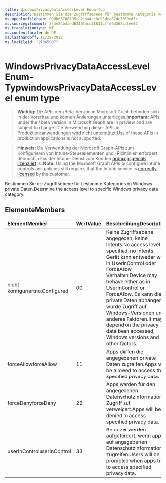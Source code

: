 ```yaml
---
title: WindowsPrivacyDataAccessLevel Enum-Typ
description: Bestimmen Sie die Zugriffsebene für bestimmte Kategorie von Windows private Daten.
ms.openlocfilehash: 09db03706795cc2aba4cc0c93dce87dc7069cd3c
ms.sourcegitcommit: 334e84b4aed63162bcc31831cffd6d363dafee02
ms.translationtype: MT
ms.contentlocale: de-DE
ms.lasthandoff: 11/29/2018
ms.locfileid: "27065907"
---
```

# <a name="windowsprivacydataaccesslevel-enum-type"></a><span data-ttu-id="31d43-103">WindowsPrivacyDataAccessLevel Enum-Typ</span><span class="sxs-lookup"><span data-stu-id="31d43-103">windowsPrivacyDataAccessLevel enum type</span></span>

> <span data-ttu-id="31d43-104">**Wichtig:** Die APIs der /Beta-Version in Microsoft Graph befinden sich in der Vorschau und können Änderungen unterliegen.</span><span class="sxs-lookup"><span data-stu-id="31d43-104">**Important:** APIs under the / beta version in Microsoft Graph are in preview and are subject to change.</span></span> <span data-ttu-id="31d43-105">Die Verwendung dieser APIs in Produktionsanwendungen wird nicht unterstützt.</span><span class="sxs-lookup"><span data-stu-id="31d43-105">Use of these APIs in production applications is not supported.</span></span>

> <span data-ttu-id="31d43-106">**Hinweis:** Die Verwendung der Microsoft Graph-APIs zum Konfigurieren von Intune-Steuerelementen und -Richtlinien erfordert dennoch, dass der Intune-Dienst vom Kunden [ordnungsgemäß lizenziert](https://go.microsoft.com/fwlink/?linkid=839381) ist.</span><span class="sxs-lookup"><span data-stu-id="31d43-106">**Note:** Using the Microsoft Graph APIs to configure Intune controls and policies still requires that the Intune service is [correctly licensed](https://go.microsoft.com/fwlink/?linkid=839381) by the customer.</span></span>

<span data-ttu-id="31d43-107">Bestimmen Sie die Zugriffsebene für bestimmte Kategorie von Windows private Daten.</span><span class="sxs-lookup"><span data-stu-id="31d43-107">Determine the access level to specific Windows privacy data category.</span></span>
## <a name="members"></a><span data-ttu-id="31d43-108">Elemente</span><span class="sxs-lookup"><span data-stu-id="31d43-108">Members</span></span>
|<span data-ttu-id="31d43-109">Element</span><span class="sxs-lookup"><span data-stu-id="31d43-109">Member</span></span>|<span data-ttu-id="31d43-110">Wert</span><span class="sxs-lookup"><span data-stu-id="31d43-110">Value</span></span>|<span data-ttu-id="31d43-111">Beschreibung</span><span class="sxs-lookup"><span data-stu-id="31d43-111">Description</span></span>|
|:---|:---|:---|
|<span data-ttu-id="31d43-112">nicht konfiguriert</span><span class="sxs-lookup"><span data-stu-id="31d43-112">notConfigured</span></span>|<span data-ttu-id="31d43-113">0</span><span class="sxs-lookup"><span data-stu-id="31d43-113">0</span></span>|<span data-ttu-id="31d43-114">Keine Zugriffsebene angegeben, keine Intents.</span><span class="sxs-lookup"><span data-stu-id="31d43-114">No access level specified, no intents.</span></span> <span data-ttu-id="31d43-115">Gerät kann entweder wie in UserInControl oder ForceAllow Verhalten.</span><span class="sxs-lookup"><span data-stu-id="31d43-115">Device may behave either as in UserInControl or ForceAllow.</span></span> <span data-ttu-id="31d43-116">Es kann die private Daten abhängen wurde Zugriff auf Windows-Versionen und anderen Faktoren.</span><span class="sxs-lookup"><span data-stu-id="31d43-116">It may depend on the privacy data been accessed, Windows versions and other factors.</span></span>|
|<span data-ttu-id="31d43-117">forceAllow</span><span class="sxs-lookup"><span data-stu-id="31d43-117">forceAllow</span></span>|<span data-ttu-id="31d43-118">1</span><span class="sxs-lookup"><span data-stu-id="31d43-118">1</span></span>|<span data-ttu-id="31d43-119">Apps dürfen die angegebenen private Daten zugreifen.</span><span class="sxs-lookup"><span data-stu-id="31d43-119">Apps will be allowed to access the specified privacy data.</span></span>|
|<span data-ttu-id="31d43-120">forceDeny</span><span class="sxs-lookup"><span data-stu-id="31d43-120">forceDeny</span></span>|<span data-ttu-id="31d43-121">2</span><span class="sxs-lookup"><span data-stu-id="31d43-121">2</span></span>|<span data-ttu-id="31d43-122">Apps werden für den angegebenen Datenschutzinformationen Zugriff auf verweigert.</span><span class="sxs-lookup"><span data-stu-id="31d43-122">Apps will be denied to access specified privacy data.</span></span>|
|<span data-ttu-id="31d43-123">userInControl</span><span class="sxs-lookup"><span data-stu-id="31d43-123">userInControl</span></span>|<span data-ttu-id="31d43-124">3</span><span class="sxs-lookup"><span data-stu-id="31d43-124">3</span></span>|<span data-ttu-id="31d43-125">Benutzer werden aufgefordert, wenn apps auf angegebenen Datenschutzinformationen zugreifen.</span><span class="sxs-lookup"><span data-stu-id="31d43-125">Users will be prompted when apps try to access specified privacy data.</span></span>|





